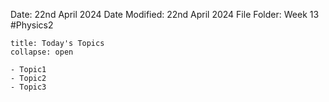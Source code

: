 Date: 22nd April 2024
Date Modified: 22nd April 2024
File Folder: Week 13
#Physics2

```ad-abstract
title: Today's Topics
collapse: open

- Topic1
- Topic2
- Topic3

```

